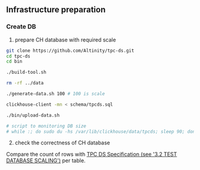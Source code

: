 ## Infrastructure preparation

### Create DB

1. prepare CH database with required scale

```bash
git clone https://github.com/Altinity/tpc-ds.git
cd tpc-ds
cd bin

./build-tool.sh

rm -rf ../data

./generate-data.sh 100 # 100 is scale

clickhouse-client -mn < schema/tpcds.sql

./bin/upload-data.sh

# script to monitoring DB size
# while :; do sudo du -hs /var/lib/clickhouse/data/tpcds; sleep 90; done
```

2. check the correctness of CH database

Compare the count of rows with [TPC DS Specification (see '3.2 TEST DATABASE SCALING')](https://github.com/Altinity/tpc-ds/blob/master/tpc-ds-tool/v2.11.0rc2/specification/specification.pdf) per table.
